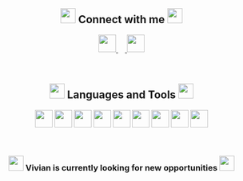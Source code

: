 <!----------------------------------->

<h2 align="center">
  <img width="30" height="30" src="https://user-images.githubusercontent.com/72105812/174189475-d5e4c877-cd53-4098-aea8-f2225a36cc5d.png"> Connect with me <img width="30" height="30" src="https://user-images.githubusercontent.com/72105812/174171287-7cb32f46-b018-4f8e-ab96-d8c27e5309f2.png">
</h2>
<p align="center">
  <a href="https://www.linkedin.com/in/veengo/"> <img width="35" height="35" src="https://user-images.githubusercontent.com/72105812/174163884-b359f94d-c445-419a-9162-1b7715cd9c11.png"> </a> <a href="https://discordapp.com/users/187314036776501250"> <img width="35" height="35" src="https://cdn-icons-png.flaticon.com/512/5968/5968759.png"> </a>
</p>

<br>

<!----------------------------------->

<h2 align="center">
  <img width="30" height="30" src="https://user-images.githubusercontent.com/72105812/174189849-9768150b-8cd1-475b-9844-26c6c36fbcf3.png"> Languages and Tools <img width="30" height="30" src="https://user-images.githubusercontent.com/72105812/174189755-ff2e7433-1008-4299-a474-c42f5601bbcf.png">
</h2>
<p align="center">
  <img width="35" height="35" src="https://user-images.githubusercontent.com/72105812/174184770-43fa7607-0f4d-4e9e-b985-0733c99b2bd6.png"> <img width="35" height="35" src="https://user-images.githubusercontent.com/72105812/174184793-604fd383-0636-4cd4-af26-9d9f4a4b2ce3.png"> <img width="35" height="35" src="https://user-images.githubusercontent.com/72105812/174184803-533f484f-9266-4d79-af84-97a9eb1fc3eb.png"> <img width="35" height="35" src="https://user-images.githubusercontent.com/72105812/174185020-ce4a21fd-561a-48b6-a99e-0547569e9f5f.png"> <img width="35" height="35" src="https://user-images.githubusercontent.com/72105812/174185056-08da90f8-7406-42aa-a7e9-a23b80933d9a.png"> <img width="35" height="35" src="https://user-images.githubusercontent.com/72105812/174185080-dae73740-894b-4211-b5b1-2cf464b3dd2d.png"> <img width="35" height="35" src="https://user-images.githubusercontent.com/72105812/174185099-db0ec3ff-7f68-43dc-ab33-f4cfd1b39104.png"> <img width="35" height="35" src="https://cdn-icons-png.flaticon.com/512/5968/5968350.png"> <img width="35" height="35" src="https://user-images.githubusercontent.com/72105812/174188186-34fe745c-a8bb-4dcb-8da1-ce4e3fbd80e5.png">
</p>

<br>

<!----------------------------------->

<h3 align="center">
  <img width="30" height="30" src="https://user-images.githubusercontent.com/72105812/174191491-534ef67e-2fff-42b8-8148-0a14cf260c9c.png"> Vivian is currently looking for new opportunities <img width="30" height="30" src="https://user-images.githubusercontent.com/72105812/174191604-bb3dd9a9-19e0-45f6-b454-14a2459f18a6.png">
</h3>

<br>



<!--
**V-ngo/V-ngo** is a ✨ _special_ ✨ repository because its `README.md` (this file) appears on your GitHub profile.

Here are some ideas to get you started:

- 🔭 I’m currently working on ...
- 🌱 I’m currently learning ...
- 👯 I’m looking to collaborate on ...
- 🤔 I’m looking for help with ...
- 💬 Ask me about ...
- 📫 How to reach me: ...
- 😄 Pronouns: ...
- ⚡ Fun fact: ...
-->



